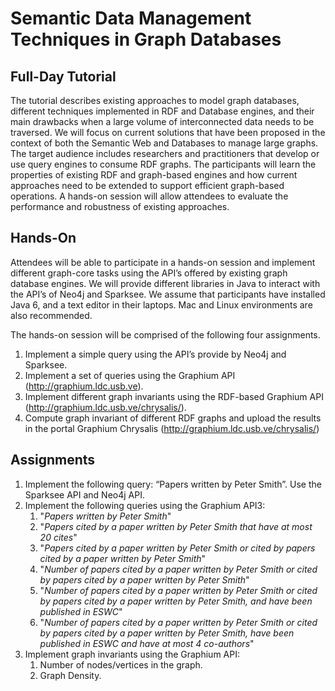 Semantic Data Management Techniques in Graph Databases
======================================================

Full-Day Tutorial
-----------------

The tutorial describes existing approaches to model graph databases, different techniques implemented in RDF and Database engines, and their main drawbacks when a large volume of interconnected data needs to be traversed. We will focus on current solutions that have been proposed in the context of both the Semantic Web and Databases to manage large graphs. The target audience includes researchers and practitioners that develop or use query engines to consume RDF graphs. The participants will learn the properties of existing RDF and graph-based engines and how current approaches need to be extended to support  efficient graph-based  operations. A hands-on session will allow attendees to evaluate  the performance and robustness of existing approaches.

Hands-On
--------

Attendees will be able to participate in a hands-on session and implement different graph-core tasks using the API’s offered by existing graph database engines. We will provide different libraries in Java to interact with the API’s of Neo4j and Sparksee. We assume that participants have installed Java 6, and a text editor in their laptops. Mac and Linux environments are also recommended.     

The hands-on session will be comprised of the following four assignments.

1. Implement a simple query using the API’s provide by Neo4j and Sparksee.
2. Implement a set of queries using the Graphium API (http://graphium.ldc.usb.ve).
3. Implement different graph invariants using the RDF-based Graphium API (http://graphium.ldc.usb.ve/chrysalis/). 
4. Compute graph invariant of different RDF graphs and upload the results in the portal Graphium Chrysalis (http://graphium.ldc.usb.ve/chrysalis/)

Assignments
-----------

1. Implement the following query: “Papers written by Peter Smith”. Use the Sparksee API and Neo4j API.
2. Implement the following queries using the Graphium API3: 
	1. "_Papers written by Peter Smith_"
	2. "_Papers cited by a paper written by Peter Smith that have at most 20 cites_"
	3. "_Papers cited by a paper written by Peter Smith or cited by papers cited by a paper written by Peter Smith_"
	4. "_Number of papers cited by a paper written by Peter Smith or cited by papers cited by a paper written by Peter Smith_"
	5. "_Number of papers cited by a paper written by Peter Smith or cited by papers cited by a paper written by Peter Smith, and have been published in ESWC_"
	6. "_Number of papers cited by a paper written by Peter Smith or cited by papers cited by a paper written by Peter Smith, have been published in ESWC and have at most 4 co-authors_"
3. Implement graph invariants using the Graphium API:
	1. Number of nodes/vertices in the graph.
	2. Graph Density.
